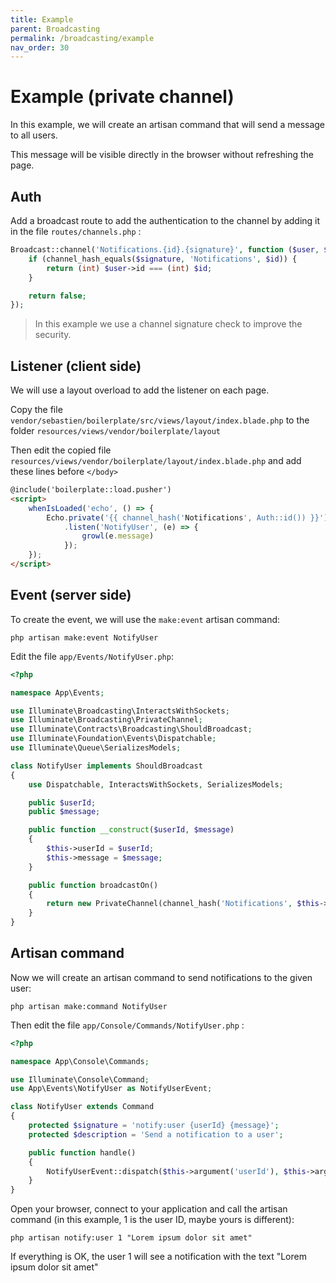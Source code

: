 ```yaml
---
title: Example
parent: Broadcasting
permalink: /broadcasting/example
nav_order: 30
---
```


# Example (private channel)

In this example, we will create an artisan command that will send a message to all users.

This message will be visible directly in the browser without refreshing the page.

## Auth

Add a broadcast route to add the authentication to the channel by adding it in the file `routes/channels.php` :

```php
Broadcast::channel('Notifications.{id}.{signature}', function ($user, $id, $signature) {
    if (channel_hash_equals($signature, 'Notifications', $id)) {
        return (int) $user->id === (int) $id;
    }

    return false;
});
```

> In this example we use a channel signature check to improve the security.

## Listener (client side)

We will use a layout overload to add the listener on each page.

Copy the file `vendor/sebastien/boilerplate/src/views/layout/index.blade.php` to the folder `resources/views/vendor/boilerplate/layout`

Then edit the copied file `resources/views/vendor/boilerplate/layout/index.blade.php` and add these lines before `</body>`

```html
@include('boilerplate::load.pusher')
<script>
    whenIsLoaded('echo', () => {
        Echo.private('{{ channel_hash('Notifications', Auth::id()) }}')
            .listen('NotifyUser', (e) => {
                growl(e.message)
            });
    });
</script>
```

## Event (server side)

To create the event, we will use the `make:event` artisan command:

```
php artisan make:event NotifyUser
```

Edit the file `app/Events/NotifyUser.php`:

```php
<?php

namespace App\Events;

use Illuminate\Broadcasting\InteractsWithSockets;
use Illuminate\Broadcasting\PrivateChannel;
use Illuminate\Contracts\Broadcasting\ShouldBroadcast;
use Illuminate\Foundation\Events\Dispatchable;
use Illuminate\Queue\SerializesModels;

class NotifyUser implements ShouldBroadcast
{
    use Dispatchable, InteractsWithSockets, SerializesModels;

    public $userId;
    public $message;

    public function __construct($userId, $message)
    {
        $this->userId = $userId;
        $this->message = $message;
    }

    public function broadcastOn()
    {
        return new PrivateChannel(channel_hash('Notifications', $this->userId));
    }
}
```

## Artisan command

Now we will create an artisan command to send notifications to the given user: 

```
php artisan make:command NotifyUser
```

Then edit the file `app/Console/Commands/NotifyUser.php` :

```php
<?php

namespace App\Console\Commands;

use Illuminate\Console\Command;
use App\Events\NotifyUser as NotifyUserEvent;

class NotifyUser extends Command
{
    protected $signature = 'notify:user {userId} {message}';
    protected $description = 'Send a notification to a user';

    public function handle()
    {
        NotifyUserEvent::dispatch($this->argument('userId'), $this->argument('message'));
    }
}
```

Open your browser, connect to your application and call the artisan command (in this example, 1 is the user ID, maybe yours is different):

```
php artisan notify:user 1 "Lorem ipsum dolor sit amet"
```

If everything is OK, the user 1 will see a notification with the text "Lorem ipsum dolor sit amet"